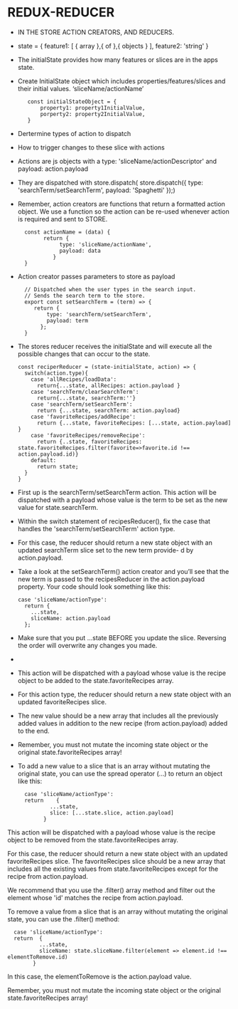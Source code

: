 # REDUX-REDUCER

- IN THE STORE ACTION CREATORS, AND REDUCERS.
- state = {
      feature1: [ { array },{ of },{ objects } ],
      feature2: 'string'
  }
- The initialState provides how many features or slices are in the apps state.
- Create InitialState object which includes properties/features/slices and their initial values.  ‘sliceName/actionName’

         const initialStateObject = {
             property1: property1InitialValue,
             porperty2: property2InitialValue,
         }
- Dertermine types of action to dispatch
- How to trigger changes to these slice with actions
- Actions are js objects with a type: 'sliceName/actionDescriptor' and payload: action.payload
- They are dispatched with store.dispatch( store.dispatch({ type: 'searchTerm/setSearchTerm', payload: 'Spaghetti' });)
- Remember, action creators are functions that return a formatted action object. We use a function so the action can be re-used whenever action is required and sent to STORE.

        const actionName = (data) {
              return {
                   type: 'sliceName/actionName',
                   payload: data
                 }
        }
- Action creator passes parameters to store as payload

        // Dispatched when the user types in the search input.
        // Sends the search term to the store.
        export const setSearchTerm = (term) => {
           return { 
               type: 'searchTerm/setSearchTerm', 
               payload: term 
             };
        }
- The stores reducer receives the initialState and will execute all the possible changes that can occur to the state.

      const reciperReducer = (state-initialState, action) => {
        switch(action.type){
          case 'allRecipes/loadData':
            return{...state, allRecipes: action.payload }
          case 'searchTerm/clearSearchTerm':
            return{...state, searchTerm:''}
          case 'searchTerm/setSearchTerm':
            return {...state, searchTerm: action.payload}
          case 'favoriteRecipes/addRecipe':
            return {...state, favoriteRecipes: [...state, action.payload] }
          case 'favoriteRecipes/removeRecipe':
            return {..state, favoriteRecipes: state.favoriteRecipes.filter(favorite=>favorite.id !== action.payload.id)}
          default:
            return state;
        }
      }

- First up is the searchTerm/setSearchTerm action. This action will be dispatched with a payload whose value is the term to be set as the new value for state.searchTerm.

- Within the switch statement of recipesReducer(), fix the case that handles the 'searchTerm/setSearchTerm' action type.

- For this case, the reducer should return a new state object with an updated searchTerm slice set to the new term provide- d by action.payload.

- Take a look at the setSearchTerm() action creator and you’ll see that the new term is passed to the recipesReducer in the action.payload property. Your code should look something like this:

      case 'sliceName/actionType':
        return {
          ...state,
          sliceName: action.payload
        };
- Make sure that you put ...state BEFORE you update the slice. Reversing the order will overwrite any changes you made.

-
- This action will be dispatched with a payload whose value is the recipe object to be added to the state.favoriteRecipes array.
- For this action type, the reducer should return a new state object with an updated favoriteRecipes slice.

- The new value should be a new array that includes all the previously added values in addition to the new recipe (from action.payload) added to the end.
- Remember, you must not mutate the incoming state object or the original state.favoriteRecipes array!

- To add a new value to a slice that is an array without mutating the original state, you can use the spread operator (...) to return an object like this:

        case 'sliceName/actionType':
        return    {
                ...state,
                slice: [...state.slice, action.payload]
              }

This action will be dispatched with a payload whose value is the recipe object to be removed from the state.favoriteRecipes array.

For this case, the reducer should return a new state object with an updated favoriteRecipes slice.
The favoriteRecipes slice should be a new array that includes all the existing values from state.favoriteRecipes except for the recipe from action.payload.

We recommend that you use the .filter() array method and filter out the element whose 'id' matches the recipe from action.payload.

To remove a value from a slice that is an array without mutating the original state, you can use the .filter() method:

      case 'sliceName/actionType':
      return  {
              ...state,
              sliceName: state.sliceName.filter(element => element.id !== elementToRemove.id)
            }
In this case, the elementToRemove is the action.payload value.

Remember, you must not mutate the incoming state object or the original state.favoriteRecipes array!
